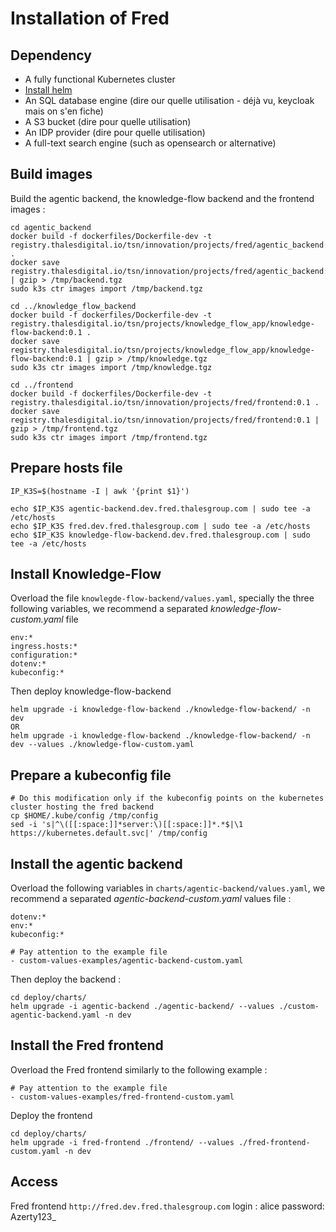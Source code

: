 # Installation of Fred

## Dependency

- A fully functional Kubernetes cluster
- [Install helm](https://helm.sh/docs/intro/install/)
- An SQL database engine (dire our quelle utilisation - déjà vu, keycloak mais on s'en fiche) 
- A S3 bucket (dire pour quelle utilisation)
- An IDP provider (dire pour quelle utilisation)
- A full-text search engine (such as opensearch or alternative)

## Build images

Build the agentic backend, the knowledge-flow backend and the frontend images :

```
cd agentic_backend
docker build -f dockerfiles/Dockerfile-dev -t registry.thalesdigital.io/tsn/innovation/projects/fred/agentic_backend:0.1 .
docker save registry.thalesdigital.io/tsn/innovation/projects/fred/agentic_backend:0.1 | gzip > /tmp/backend.tgz
sudo k3s ctr images import /tmp/backend.tgz

cd ../knowledge_flow_backend
docker build -f dockerfiles/Dockerfile-dev -t registry.thalesdigital.io/tsn/projects/knowledge_flow_app/knowledge-flow-backend:0.1 .
docker save registry.thalesdigital.io/tsn/projects/knowledge_flow_app/knowledge-flow-backend:0.1 | gzip > /tmp/knowledge.tgz
sudo k3s ctr images import /tmp/knowledge.tgz

cd ../frontend
docker build -f dockerfiles/Dockerfile-dev -t registry.thalesdigital.io/tsn/innovation/projects/fred/frontend:0.1 .
docker save registry.thalesdigital.io/tsn/innovation/projects/fred/frontend:0.1 | gzip > /tmp/frontend.tgz
sudo k3s ctr images import /tmp/frontend.tgz

```

## Prepare hosts file

```
IP_K3S=$(hostname -I | awk '{print $1}')

echo $IP_K3S agentic-backend.dev.fred.thalesgroup.com | sudo tee -a /etc/hosts
echo $IP_K3S fred.dev.fred.thalesgroup.com | sudo tee -a /etc/hosts
echo $IP_K3S knowledge-flow-backend.dev.fred.thalesgroup.com | sudo tee -a /etc/hosts
```

## Install Knowledge-Flow

Overload the file `knowlegde-flow-backend/values.yaml`, specially the three following variables, we recommend a separated *knowledge-flow-custom.yaml* file

```
env:*
ingress.hosts:*
configuration:*
dotenv:*
kubeconfig:*
```

Then deploy knowledge-flow-backend

```
helm upgrade -i knowledge-flow-backend ./knowledge-flow-backend/ -n dev
OR
helm upgrade -i knowledge-flow-backend ./knowledge-flow-backend/ -n dev --values ./knowledge-flow-custom.yaml
```

## Prepare a kubeconfig file

```
# Do this modification only if the kubeconfig points on the kubernetes cluster hosting the fred backend
cp $HOME/.kube/config /tmp/config
sed -i 's|^\([[:space:]]*server:\)[[:space:]]*.*$|\1 https://kubernetes.default.svc|' /tmp/config
```

## Install the agentic backend

Overload the following variables in `charts/agentic-backend/values.yaml`, we recommend a separated *agentic-backend-custom.yaml* values file :
```
dotenv:*
env:*
kubeconfig:*
```

```
# Pay attention to the example file
- custom-values-examples/agentic-backend-custom.yaml
```

Then deploy the backend :

```
cd deploy/charts/
helm upgrade -i agentic-backend ./agentic-backend/ --values ./custom-agentic-backend.yaml -n dev
```

## Install the Fred frontend

Overload the Fred frontend similarly to the following example :

```
# Pay attention to the example file
- custom-values-examples/fred-frontend-custom.yaml
```

Deploy the frontend

```
cd deploy/charts/
helm upgrade -i fred-frontend ./frontend/ --values ./fred-frontend-custom.yaml -n dev
```

## Access

Fred frontend
`http://fred.dev.fred.thalesgroup.com`
login : alice
password: Azerty123_
